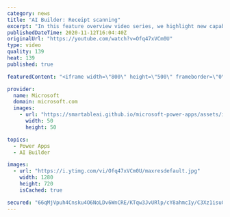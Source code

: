 ```yaml
---
category: news
title: "AI Builder: Receipt scanning"
excerpt: "In this feature overview video series, we highlight new capabilities included in the latest update to AI Builder.  Receipt scanning is a new AI Builder feature that processes receipts to identify and extract information. The AI model identifies receipt data, merchant information, total price, and taxes"
publishedDateTime: 2020-11-12T16:04:40Z
originalUrl: "https://youtube.com/watch?v=Ofq47xVCm0U"
type: video
quality: 139
heat: 139
published: true

featuredContent: "<iframe width=\"800\" height=\"500\" frameborder=\"0\" src=\"https://www.youtube.com/embed/Ofq47xVCm0U\" allow=\"accelerometer; autoplay; encrypted-media; gyroscope; picture-in-picture\" allowfullscreen></iframe>"

provider:
  name: Microsoft
  domain: microsoft.com
  images:
    - url: "https://smartableai.github.io/microsoft-power-apps/assets/images/organizations/microsoft.com-50x50.jpg"
      width: 50
      height: 50

topics:
  - Power Apps
  - AI Builder

images:
  - url: "https://i.ytimg.com/vi/Ofq47xVCm0U/maxresdefault.jpg"
    width: 1280
    height: 720
    isCached: true

secured: "66qMjVpuh4Cnsku4O6NoLDv6WnCRE/KTqw3JvURlp/cY8ahmcIy/C3Xz1isuGCF7asAp2vKCz14m7r4KGVU5xQtJJi009n8MNTRRIk9U3W48iSAq/Ojo26xVkuFerLIsKLU1te+2yFfovNSx7Aam1nLAQjwcViO5JDyPDG/5IvP7oF7SVksywaJvHrqndHt63FVdD3fEynsHMxGel5ID7Q4glizS93uhMyXBRMIPNGIZC49mPBRnL8vJD9B+xvAuvkaC7BNUl3eJftl6MtKiDGTvtqfK6KmEWrnEL1Iz1CXxJedctTBOltMKthbkNqkXVNnP3lhJrHy0dr1VehOULHvtCjdbFKI9loEQQwargXydFz9c1T6PJSJstbdNKdUx/abDPJpVXUrDJSS6Jt7qyZhk1q2seaSZob1bNZjIhuc=;t+2Zo+MLdVRzShmHSNNZMw=="
---
```



